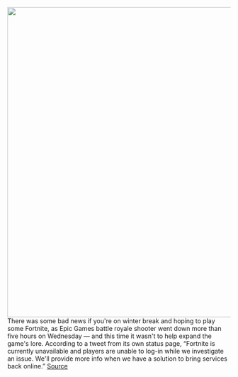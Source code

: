 <img src='https://cdn.vox-cdn.com/thumbor/NDEIbhjuOZ2yWQDSO9p1S9G5frk=/0x0:3543x2362/1200x800/filters:focal(1489x898:2055x1464)/cdn.vox-cdn.com/uploads/chorus_image/image/70327593/1232679117.0.jpg' width='700px' /><br/>
There was some bad news if you're on winter break and hoping to play some Fortnite, as Epic Games battle royale shooter went down more than five hours on Wednesday — and this time it wasn't to help expand the game's lore. According to a tweet from its own status page, “Fortnite is currently unavailable and players are unable to log-in while we investigate an issue. We'll provide more info when we have a solution to bring services back online.”
<a href='https://www.theverge.com/2021/12/29/22858478/fortnite-down-servers-offline-banned-epic-games-store'> Source <a/>
